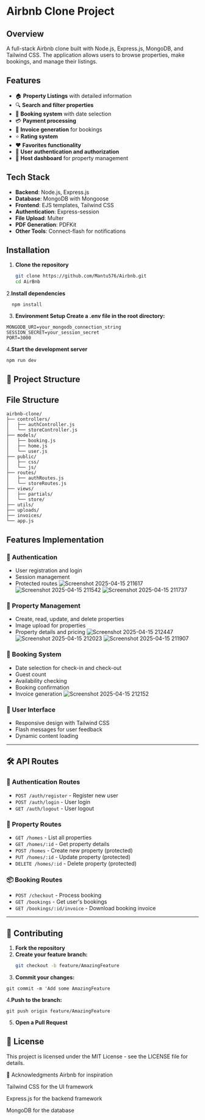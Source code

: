 # Airbnb Clone Project

## Overview
A full-stack Airbnb clone built with Node.js, Express.js, MongoDB, and Tailwind CSS. The application allows users to browse properties, make bookings, and manage their listings.

## Features
- 🏠 **Property Listings** with detailed information
- 🔍 **Search and filter properties**
- 📅 **Booking system** with date selection
- 💳 **Payment processing**
- 📄 **Invoice generation** for bookings
- ⭐ **Rating system**
- ❤️ **Favorites functionality**
- 👤 **User authentication and authorization**
- 🏡 **Host dashboard** for property management

## Tech Stack
- **Backend**: Node.js, Express.js
- **Database**: MongoDB with Mongoose
- **Frontend**: EJS templates, Tailwind CSS
- **Authentication**: Express-session
- **File Upload**: Multer
- **PDF Generation**: PDFKit
- **Other Tools**: Connect-flash for notifications

## Installation

1. **Clone the repository**
   ```bash
   git clone https://github.com/Mantu576/Airbnb.git
   cd AirBnb
2.**Install dependencies**
  ```
    npm install
  ```
3. **Environment Setup Create a .env file in the root directory:**

  ```
  MONGODB_URI=your_mongodb_connection_string
  SESSION_SECRET=your_session_secret
  PORT=3000
  ```
4.**Start the development server**
  ```
  npm run dev
  ```

## 📁 Project Structure

## File Structure

```plaintext
airbnb-clone/
├── controllers/
│   ├── authController.js
│   └── storeController.js
├── models/
│   ├── booking.js
│   ├── home.js
│   └── user.js
├── public/
│   ├── css/
│   └── js/
├── routes/
│   ├── authRoutes.js
│   └── storeRoutes.js
├── views/
│   ├── partials/
│   └── store/
├── utils/
├── uploads/
├── invoices/
└── app.js
```
## Features Implementation

### 🔐 Authentication
- User registration and login
- Session management
- Protected routes
![Screenshot 2025-04-15 211617](https://github.com/user-attachments/assets/1b82ee17-6bea-4edf-83b7-60b3b30764cc)
![Screenshot 2025-04-15 211542](https://github.com/user-attachments/assets/ec07b9c2-384a-482c-b395-5e886f3c254b)
![Screenshot 2025-04-15 211737](https://github.com/user-attachments/assets/f91cb585-7daf-4093-a3b4-3102b9a3147d)




### 🏡 Property Management
- Create, read, update, and delete properties
- Image upload for properties
- Property details and pricing
![Screenshot 2025-04-15 212447](https://github.com/user-attachments/assets/75b457b7-7f3f-4ff2-8cfd-854dd51ff77b)
![Screenshot 2025-04-15 212023](https://github.com/user-attachments/assets/d3b18665-f42e-4de5-9617-de963adb6d32)
![Screenshot 2025-04-15 211907](https://github.com/user-attachments/assets/317ad52f-502a-44cd-9098-49aa2f307665)


### 📅 Booking System
- Date selection for check-in and check-out
- Guest count
- Availability checking
- Booking confirmation
- Invoice generation
![Screenshot 2025-04-15 212152](https://github.com/user-attachments/assets/452d7a47-89d3-42f5-a487-68f808eddfbd)

### 🎨 User Interface
- Responsive design with Tailwind CSS
- Flash messages for user feedback
- Dynamic content loading

---

## 🛠️ API Routes

### 🔐 Authentication Routes
- `POST /auth/register` - Register new user
- `POST /auth/login` - User login
- `GET /auth/logout` - User logout

### 🏡 Property Routes
- `GET /homes` - List all properties
- `GET /homes/:id` - Get property details
- `POST /homes` - Create new property (protected)
- `PUT /homes/:id` - Update property (protected)
- `DELETE /homes/:id` - Delete property (protected)

### 📦 Booking Routes
- `POST /checkout` - Process booking
- `GET /bookings` - Get user's bookings
- `GET /bookings/:id/invoice` - Download booking invoice

---

## 🤝 Contributing

1. **Fork the repository**
2. **Create your feature branch:**
   ```bash
   git checkout -b feature/AmazingFeature
3. **Commit your changes:**
  ```plaintext
  git commit -m 'Add some AmazingFeature
```
4.**Push to the branch:**
```
git push origin feature/AmazingFeature
```
5. **Open a Pull Request**

## 📄 License ##
This project is licensed under the MIT License - see the LICENSE file for details.

🙌 Acknowledgments
Airbnb for inspiration

Tailwind CSS for the UI framework

Express.js for the backend framework

MongoDB for the database

